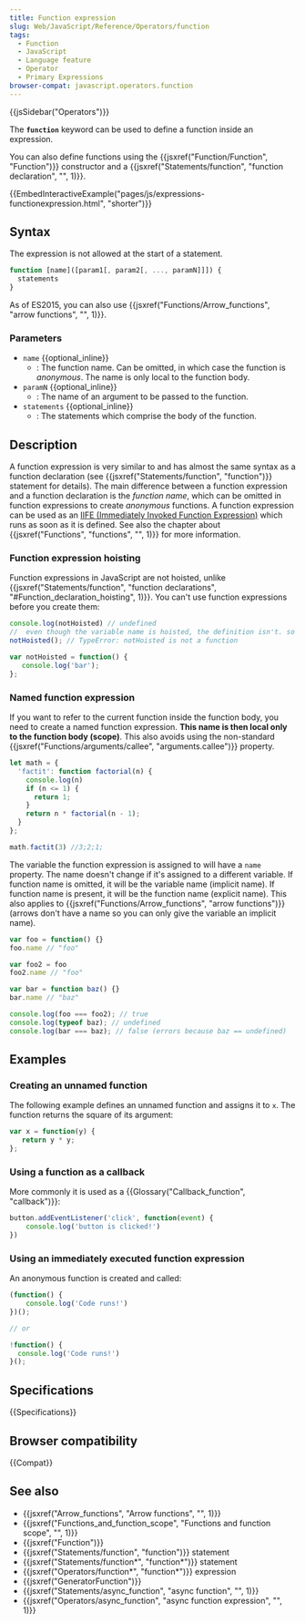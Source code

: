 ```yaml
---
title: Function expression
slug: Web/JavaScript/Reference/Operators/function
tags:
  - Function
  - JavaScript
  - Language feature
  - Operator
  - Primary Expressions
browser-compat: javascript.operators.function
---
```

{{jsSidebar("Operators")}}

The **`function`** keyword can be used to define a function inside an
expression.

You can also define functions using the
{{jsxref("Function/Function", "Function")}} constructor and a
{{jsxref("Statements/function", "function declaration", "", 1)}}.

{{EmbedInteractiveExample("pages/js/expressions-functionexpression.html",
  "shorter")}}

## Syntax

The expression is not allowed at the start of a statement.

```js
function [name]([param1[, param2[, ..., paramN]]]) {
  statements
}
```

As of ES2015, you can also use
{{jsxref("Functions/Arrow_functions", "arrow functions",
  "", 1)}}.

### Parameters

- `name` {{optional_inline}}
  - : The function name. Can be omitted, in which case the function is
    _anonymous_. The name is only local to the function body.
- `paramN` {{optional_inline}}
  - : The name of an argument to be passed to the function.
- `statements` {{optional_inline}}
  - : The statements which comprise the body of the function.

## Description

A function expression is very similar to and has almost the same syntax as a
function declaration (see
{{jsxref("Statements/function", "function")}} statement for
details). The main difference between a function expression and a function
declaration is the _function name_, which can be omitted in function expressions
to create _anonymous_ functions. A function expression can be used as an
[IIFE (Immediately Invoked Function Expression)](/en-US/docs/Glossary/IIFE)
which runs as soon as it is defined. See also the chapter about
{{jsxref("Functions",
  "functions", "", 1)}} for more
information.

### Function expression hoisting

Function expressions in JavaScript are not hoisted, unlike
{{jsxref("Statements/function", "function declarations",
  "#Function_declaration_hoisting", 1)}}.
You can't use function expressions before you create them:

```js
console.log(notHoisted) // undefined
//  even though the variable name is hoisted, the definition isn't. so it's undefined.
notHoisted(); // TypeError: notHoisted is not a function

var notHoisted = function() {
   console.log('bar');
};
```

### Named function expression

If you want to refer to the current function inside the function body, you need
to create a named function expression. **This name is then local only to the
function body (scope)**. This also avoids using the non-standard
{{jsxref("Functions/arguments/callee", "arguments.callee")}}
property.

```js
let math = {
  'factit': function factorial(n) {
    console.log(n)
    if (n <= 1) {
      return 1;
    }
    return n * factorial(n - 1);
  }
};

math.factit(3) //3;2;1;
```

The variable the function expression is assigned to will have a `name` property.
The name doesn't change if it's assigned to a different variable. If function
name is omitted, it will be the variable name (implicit name). If function name
is present, it will be the function name (explicit name). This also applies to
{{jsxref("Functions/Arrow_functions", "arrow functions")}}
(arrows don't have a name so you can only give the variable an implicit name).

```js
var foo = function() {}
foo.name // "foo"

var foo2 = foo
foo2.name // "foo"

var bar = function baz() {}
bar.name // "baz"

console.log(foo === foo2); // true
console.log(typeof baz); // undefined
console.log(bar === baz); // false (errors because baz == undefined)
```

## Examples

### Creating an unnamed function

The following example defines an unnamed function and assigns it to `x`. The
function returns the square of its argument:

```js
var x = function(y) {
   return y * y;
};
```

### Using a function as a callback

More commonly it is used as a
{{Glossary("Callback_function", "callback")}}:

```js
button.addEventListener('click', function(event) {
    console.log('button is clicked!')
})
```

### Using an immediately executed function expression

An anonymous function is created and called:

```js
(function() {
    console.log('Code runs!')
})();

// or

!function() {
  console.log('Code runs!')
}();
```

## Specifications

{{Specifications}}

## Browser compatibility

{{Compat}}

## See also

- {{jsxref("Arrow_functions", "Arrow functions", "", 1)}}
- {{jsxref("Functions_and_function_scope", "Functions and function scope", "", 1)}}
- {{jsxref("Function")}}
- {{jsxref("Statements/function", "function")}} statement
- {{jsxref("Statements/function*", "function*")}} statement
- {{jsxref("Operators/function*", "function*")}} expression
- {{jsxref("GeneratorFunction")}}
- {{jsxref("Statements/async_function", "async function", "", 1)}}
- {{jsxref("Operators/async_function", "async function expression", "", 1)}}
